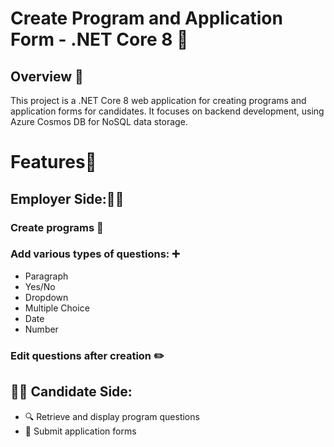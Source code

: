 # Create Program and Application Form - .NET Core 8 🌟
## Overview 📄
This project is a .NET Core 8 web application for creating programs and application forms for candidates. It focuses on backend development, using Azure Cosmos DB for NoSQL data storage.

# Features🚀 
## Employer Side:👨‍💼 
### Create programs 📝 
### Add various types of questions: ➕ 
- Paragraph
- Yes/No
- Dropdown
- Multiple Choice
- Date
- Number
### Edit questions after creation ✏️ 
## 👩‍💼 Candidate Side:
- 🔍 Retrieve and display program questions
- 📨 Submit application forms
